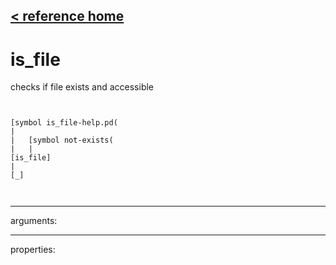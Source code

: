 [< reference home](ceammc_lib.html)
---

# is_file


checks if file exists and accessible

```


[symbol is_file-help.pd(
|
|   [symbol not-exists(
|   |
[is_file]
|
[_]

            
```

---
arguments:


---
properties:


